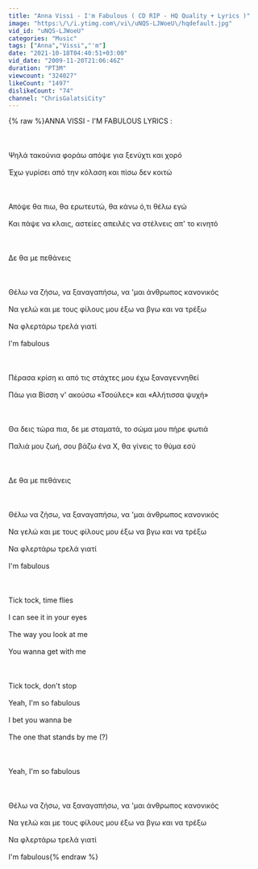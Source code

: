 ```yaml
---
title: "Anna Vissi - I'm Fabulous ( CD RIP - HQ Quality + Lyrics )"
image: "https:\/\/i.ytimg.com\/vi\/uNQS-LJWoeU\/hqdefault.jpg"
vid_id: "uNQS-LJWoeU"
categories: "Music"
tags: ["Anna","Vissi","'m"]
date: "2021-10-18T04:40:51+03:00"
vid_date: "2009-11-20T21:06:46Z"
duration: "PT3M"
viewcount: "324027"
likeCount: "1497"
dislikeCount: "74"
channel: "ChrisGalatsiCity"
---
```

{% raw %}ANNA VISSI - I'M FABULOUS LYRICS :<br /><br /><br /><br />Ψηλά τακούνια φοράω απόψε για ξενύχτι και χορό<br /><br />Έχω γυρίσει από την κόλαση και πίσω δεν κοιτώ<br /><br /><br /><br />Απόψε θα πιω, θα ερωτευτώ, θα κάνω ό,τι θέλω εγώ<br /><br />Και πάψε να κλαις, αστείες απειλές να στέλνεις απ' το κινητό<br /><br /><br /><br />Δε θα με πεθάνεις<br /><br /><br /><br />Θέλω να ζήσω, να ξαναγαπήσω, να 'μαι άνθρωπος κανονικός<br /><br />Να γελώ και με τους φίλους μου έξω να βγω και να τρέξω<br /><br />Να φλερτάρω τρελά γιατί<br /><br />I'm fabulous<br /><br /><br /><br />Πέρασα κρίση κι από τις στάχτες μου έχω ξαναγεννηθεί<br /><br />Πάω για Βίσση ν' ακούσω «Τσούλες» και «Αλήτισσα ψυχή» <br /><br /><br /><br />Θα δεις τώρα πια, δε με σταματά, το σώμα μου πήρε φωτιά<br /><br />Παλιά μου ζωή, σου βάζω ένα Χ, θα γίνεις το θύμα εσύ<br /><br /><br /><br />Δε θα με πεθάνεις<br /><br /><br /><br />Θέλω να ζήσω, να ξαναγαπήσω, να 'μαι άνθρωπος κανονικός<br /><br />Να γελώ και με τους φίλους μου έξω να βγω και να τρέξω<br /><br />Να φλερτάρω τρελά γιατί<br /><br />I'm fabulous<br /><br /><br /><br />Tick tock, time flies<br /><br />I can see it in your eyes<br /><br />The way you look at me<br /><br />You wanna get with me<br /><br /><br /><br />Tick tock, don't stop<br /><br />Yeah, I'm so fabulous<br /><br />I bet you wanna be<br /><br />The one that stands by me (?)<br /><br /><br /><br />Yeah, I'm so fabulous<br /><br /><br /><br />Θέλω να ζήσω, να ξαναγαπήσω, να 'μαι άνθρωπος κανονικός<br /><br />Να γελώ και με τους φίλους μου έξω να βγω και να τρέξω<br /><br />Να φλερτάρω τρελά γιατί<br /><br />I'm fabulous{% endraw %}
